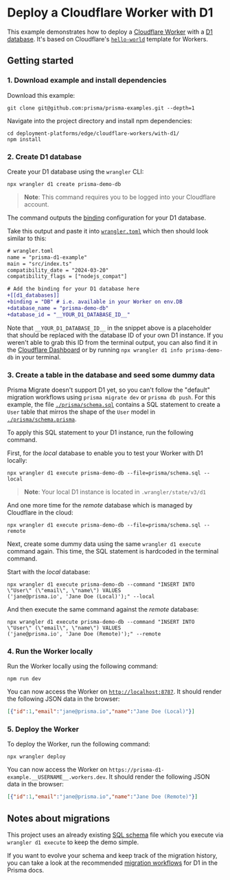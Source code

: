 # Deploy a Cloudflare Worker with D1

This example demonstrates how to deploy a [Cloudflare Worker](https://workers.cloudflare.com/) with a [D1 database](https://developers.cloudflare.com/d1/). It's based on Cloudflare's [`hello-world`](https://github.com/cloudflare/workers-sdk/tree/4fdd8987772d914cf50725e9fa8cb91a82a6870d/packages/create-cloudflare/templates/hello-world) template for Workers.


## Getting started

### 1. Download example and install dependencies

Download this example:

```
git clone git@github.com:prisma/prisma-examples.git --depth=1
```

Navigate into the project directory and install npm dependencies:

```
cd deployment-platforms/edge/cloudflare-workers/with-d1/
npm install
```

### 2. Create D1 database

Create your D1 database using the `wrangler` CLI:

```
npx wrangler d1 create prisma-demo-db
```

> **Note**: This command requires you to be logged into your Cloudflare account.

The command outputs the [binding](https://developers.cloudflare.com/workers/configuration/bindings/) configuration for your D1 database.

Take this output and paste it into [`wrangler.toml`](./wrangler.toml) which then should look similar to this:

```diff
# wrangler.toml
name = "prisma-d1-example"
main = "src/index.ts"
compatibility_date = "2024-03-20"
compatibility_flags = ["nodejs_compat"]

# Add the binding for your D1 database here
+[[d1_databases]]
+binding = "DB" # i.e. available in your Worker on env.DB
+database_name = "prisma-demo-db"
+database_id = "__YOUR_D1_DATABASE_ID__"
```

Note that `__YOUR_D1_DATABASE_ID__` in the snippet above is a placeholder that should be replaced with the database ID of your own D1 instance. If you weren't able to grab this ID from the terminal output, you can also find it in the [Cloudflare Dashboard](https://dash.cloudflare.com/) or by running `npx wrangler d1 info prisma-demo-db` in your terminal.


### 3. Create a table in the database and seed some dummy data

Prisma Migrate doesn't support D1 yet, so you can't follow the "default" migration workflows using `prisma migrate dev` or `prisma db push`. For this example, the file [`./prisma/schema.sql`](./prisma/schema.sql) contains a SQL statement to create a `User` table that mirros the shape of the `User` model in [`./prisma/schema.prisma`](./prisma/schema.prisma).

To apply this SQL statement to your D1 instance, run the following command.

First, for the _local_ database to enable you to test your Worker with D1 locally:

```
npx wrangler d1 execute prisma-demo-db --file=prisma/schema.sql --local
```

> **Note**: Your local D1 instance is located in `.wrangler/state/v3/d1`

And one more time for the _remote_ database which is managed by Cloudflare in the cloud:

```
npx wrangler d1 execute prisma-demo-db --file=prisma/schema.sql --remote
```

Next, create some dummy data using the same `wrangler d1 execute` command again. This time, the SQL statement is hardcoded in the terminal command.

Start with the _local_ database:

```
npx wrangler d1 execute prisma-demo-db --command "INSERT INTO  \"User\" (\"email\", \"name\") VALUES
('jane@prisma.io', 'Jane Doe (Local)');" --local
```

And then execute the same command against the _remote_ database:

```
npx wrangler d1 execute prisma-demo-db --command "INSERT INTO  \"User\" (\"email\", \"name\") VALUES
('jane@prisma.io', 'Jane Doe (Remote)');" --remote
```

### 4. Run the Worker locally

Run the Worker locally using the following command:

```
npm run dev
```

You can now access the Worker on [`http://localhost:8787`](http://localhost:8787). It should render the following JSON data in the browser:

```json
[{"id":1,"email":"jane@prisma.io","name":"Jane Doe (Local)"}]
```

### 5. Deploy the Worker

To deploy the Worker, run the following command:

```
npx wrangler deploy
```

You can now access the Worker on `https://prisma-d1-example.__USERNAME__.workers.dev`. It should render the following JSON data in the browser:

```json
[{"id":1,"email":"jane@prisma.io","name":"Jane Doe (Remote)"}]
```


## Notes about migrations

This project uses an already existing [SQL schema](./prisma/schema.sql) file which you execute via `wrangler d1 execute` to keep the demo simple.

If you want to evolve your schema and keep track of the migration history, you can take a look at the recommended [migration workflows](https://www.prisma.io/docs/orm/overview/databases/cloudflare-d1#migration-workflows) for D1 in the Prisma docs.



